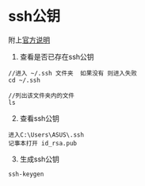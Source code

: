 # ssh公钥

附上[官方说明](https://git-scm.com/book/zh/v2/服务器上的-Git-生成-SSH-公钥)

1. 查看是否已存在ssh公钥
```
//进入 ~/.ssh 文件夹  如果没有 则进入失败
cd ~/.ssh

//列出该文件夹内的文件
ls
```
2. 查看ssh公钥  
```
进入C:\Users\ASUS\.ssh
记事本打开 id_rsa.pub
```

3. 生成ssh公钥
```
ssh-keygen
```
